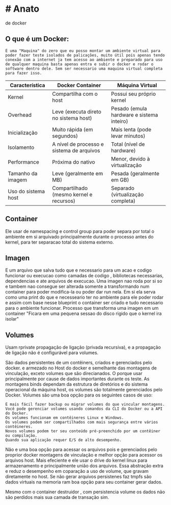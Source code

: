 # # Anato
 de docker 
## O que é um Docker: 
    É uma "Maquina" do zero que eu posso montar um ambiente virtual para poder fazer teste isolados de palicações, muito útil pois apenas tendo conexão com a internet ja tem acesso ao ambiente e preparado para uso de qualquer maquina basta apenas entra e subir o docker e rodar o software dentro dele. Sem ser necessario uma maquina virtual completa para fazer isso.
    

| Característica           | Docker Container                          | Máquina Virtual                           |
|--------------------------|-------------------------------------------|-------------------------------------------|
| Kernel                   | Compartilha com o host                    | Possui seu próprio kernel                 |
| Overhead                 | Leve (executa direto no sistema host)     | Pesado (emula hardware e sistema inteiro) |
| Inicialização            | Muito rápida (em segundos)                | Mais lenta (pode levar minutos)           |
| Isolamento               | A nível de processo e sistema de arquivos | Total (nível de hardware)                 |
| Performance              | Próxima do nativo                         | Menor, devido à virtualização             |
| Tamanho da imagem        | Leve (geralmente em MB)                   | Pesada (geralmente em GB)                 |
| Uso do sistema host      | Compartilhado (mesmo kernel e recursos)   | Separado (virtualização completa)         |

## Container 

Ele usar de namespacing e control group para poder separa por total o ambiente em si arquivado principalmente durante o processo antes do kernel, para ter separacao total do sistema externo.

## Imagen

E um arquivo que salva tudo que e necessario para um acao e codigo funcionar ou execucao como camadas de codigo , bibliotecas necessarias, dependencias e ate arquivos de execucao.
Uma imagen nao roda por si so e tambem nao consegue ser alterada somente a transformando num container para poder modifica-la ou poder dar run nela.
Em si ela serva como uma print do que e necesseario ter no ambiente para ele poder rodar e assim com base nesse blueprint o container ser criado e tudo necessario para o ambiente funcionar.
Processo que transforma uma imagen em um container "Ficara em uma pequena sessao do disco rigido que o kernel ira isolar"

## Volumes 

Usam rprivate propagação de ligação (privada recursiva), e a propagação de ligação não é configurável para volumes. 

São dados persistentes de um  contêiners, criados e gerenciados pelo docker. e armezado no Host do docker e semelhante das montagens de vinculação, exceto volumes que são direcianados.
O porque usar principalmente por cause de dados importantes durante os teste. As montagens binds dependam da estrutura de diretórios e do sistema operacional da máquina host, os volumes são totalmente gerenciados pelo Docker. Volumes são uma boa opção para os seguintes casos de uso:

    É mais fácil fazer backup ou migrar volumes do que vincular montagens.
    Você pode gerenciar volumes usando comandos da CLI do Docker ou a API do Docker.
    Os volumes funcionam em contêineres Linux e Windows.
    Os volumes podem ser compartilhados com mais segurança entre vários contêineres.
    Novos volumes podem ter seu conteúdo pré-preenchido por um contêiner ou compilação.
    Quando sua aplicação requer E/S de alto desempenho.

Não e uma boa opção para acessar os arquivos pois e gerenciados pelo proprior docker montagens de vinculação e melhor opção para acessor os arquivos host.
Mais efeciente e ele usar o drive do kernel linux para armazenamento e principalmente união dos arquivos. Essa abstração extra e reduz o desempenho em coparação a uso de volume, que gravam diretamente no host.
Se não gerar arquivos persistenes faz tmpfs são dados virtuais na memoria ram boa opção para seu container gerar dados. 

Mesmo com o container destruidor , com persistencia volume os dados não são perdidos mais sua camada de transação sim.
